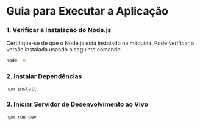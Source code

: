 # Guia para Executar a Aplicação

### 1. Verificar a Instalação do Node.js
Certifique-se de que o Node.js está instalado na máquina. Pode verificar a versão instalada usando o seguinte comando:
```bash
node -v
```
### 2. Instalar Dependências
```bash
npm install
```
### 3. Iniciar Servidor de Desenvolvimento ao Vivo
```bash
npm run dev
```
